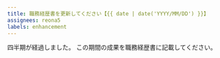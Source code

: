 ```yaml
---
title: 職務経歴書を更新してください【{{ date | date('YYYY/MM/DD') }}】
assignees: reona5
labels: enhancement
---
```


四半期が経過しました。
この期間の成果を職務経歴書に記載してください。
